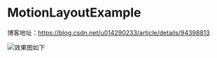 # MotionLayoutExample

博客地址：https://blog.csdn.net/u014290233/article/details/94398813

![效果图如下](https://img-blog.csdnimg.cn/20190703134411596.gif)


